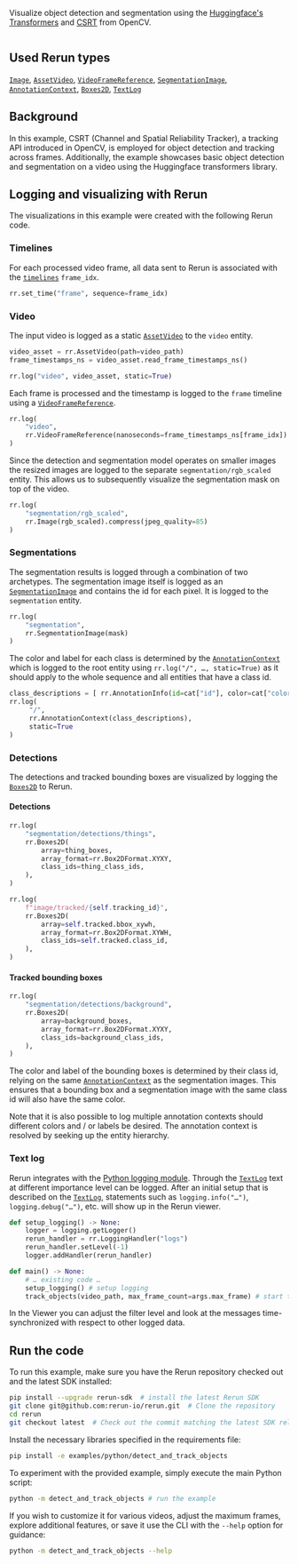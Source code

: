 <!--[metadata]
title = "Detect and track objects"
tags = ["2D", "Hugging face", "Object detection", "Object tracking", "OpenCV"]
thumbnail = "https://static.rerun.io/detect-and-track-objects/63d7684ab1504c86a5375cb5db0fc515af433e08/480w.png"
thumbnail_dimensions = [480, 480]
channel = "release"
-->

Visualize object detection and segmentation using the [Huggingface's Transformers](https://huggingface.co/docs/transformers/index) and [CSRT](https://arxiv.org/pdf/1611.08461.pdf) from OpenCV.

<picture data-inline-viewer="examples/detect_and_track_objects">
  <img src="https://static.rerun.io/detact_and_track_objects/ce1939b8f2d22b36c4ca8b36dc0441e106b51da5/full.png" alt="">
  <source media="(max-width: 480px)" srcset="https://static.rerun.io/detact_and_track_objects/ce1939b8f2d22b36c4ca8b36dc0441e106b51da5/480w.png">
  <source media="(max-width: 768px)" srcset="https://static.rerun.io/detact_and_track_objects/ce1939b8f2d22b36c4ca8b36dc0441e106b51da5/768w.png">
  <source media="(max-width: 1024px)" srcset="https://static.rerun.io/detact_and_track_objects/ce1939b8f2d22b36c4ca8b36dc0441e106b51da5/1024w.png">
  <source media="(max-width: 1200px)" srcset="https://static.rerun.io/detact_and_track_objects/ce1939b8f2d22b36c4ca8b36dc0441e106b51da5/1200w.png">
</picture>

## Used Rerun types
[`Image`](https://www.rerun.io/docs/reference/types/archetypes/image), [`AssetVideo`](https://www.rerun.io/docs/reference/types/archetypes/asset_video), [`VideoFrameReference`](https://rerun.io/docs/reference/types/archetypes/video_frame_reference), [`SegmentationImage`](https://www.rerun.io/docs/reference/types/archetypes/segmentation_image), [`AnnotationContext`](https://www.rerun.io/docs/reference/types/archetypes/annotation_context), [`Boxes2D`](https://www.rerun.io/docs/reference/types/archetypes/boxes2d), [`TextLog`](https://www.rerun.io/docs/reference/types/archetypes/text_log)

## Background
In this example, CSRT (Channel and Spatial Reliability Tracker), a tracking API introduced in OpenCV, is employed for object detection and tracking across frames.
Additionally, the example showcases basic object detection and segmentation on a video using the Huggingface transformers library.


## Logging and visualizing with Rerun
The visualizations in this example were created with the following Rerun code.


### Timelines
For each processed video frame, all data sent to Rerun is associated with the [`timelines`](https://www.rerun.io/docs/concepts/timelines) `frame_idx`.

```python
rr.set_time("frame", sequence=frame_idx)
```

### Video
The input video is logged as a static [`AssetVideo`](https://www.rerun.io/docs/reference/types/archetypes/asset_video) to the `video` entity.

```python
video_asset = rr.AssetVideo(path=video_path)
frame_timestamps_ns = video_asset.read_frame_timestamps_ns()

rr.log("video", video_asset, static=True)
```

Each frame is processed and the timestamp is logged to the `frame` timeline using a [`VideoFrameReference`](https://www.rerun.io/docs/reference/types/archetypes/video_frame_reference).

```python
rr.log(
    "video",
    rr.VideoFrameReference(nanoseconds=frame_timestamps_ns[frame_idx])
)
```

Since the detection and segmentation model operates on smaller images the resized images are logged to the separate `segmentation/rgb_scaled` entity.
This allows us to subsequently visualize the segmentation mask on top of the video.

```python
rr.log(
    "segmentation/rgb_scaled",
    rr.Image(rgb_scaled).compress(jpeg_quality=85)
)
```

### Segmentations
The segmentation results is logged through a combination of two archetypes.
The segmentation image itself is logged as an
[`SegmentationImage`](https://www.rerun.io/docs/reference/types/archetypes/segmentation_image) and
contains the id for each pixel. It is logged to the `segmentation` entity.


```python
rr.log(
    "segmentation",
    rr.SegmentationImage(mask)
)
```

The color and label for each class is determined by the
[`AnnotationContext`](https://www.rerun.io/docs/reference/types/archetypes/annotation_context) which is
logged to the root entity using `rr.log("/", …, static=True)` as it should apply to the whole sequence and all
entities that have a class id.

```python
class_descriptions = [ rr.AnnotationInfo(id=cat["id"], color=cat["color"], label=cat["name"]) for cat in coco_categories ]
rr.log(
     "/",
     rr.AnnotationContext(class_descriptions),
     static=True
)
```

### Detections
The detections and tracked bounding boxes are visualized by logging the [`Boxes2D`](https://www.rerun.io/docs/reference/types/archetypes/boxes2d) to Rerun.

#### Detections
```python
rr.log(
    "segmentation/detections/things",
    rr.Boxes2D(
        array=thing_boxes,
        array_format=rr.Box2DFormat.XYXY,
        class_ids=thing_class_ids,
    ),
)
```

```python
rr.log(
    f"image/tracked/{self.tracking_id}",
    rr.Boxes2D(
        array=self.tracked.bbox_xywh,
        array_format=rr.Box2DFormat.XYWH,
        class_ids=self.tracked.class_id,
    ),
)
```
#### Tracked bounding boxes
```python
rr.log(
    "segmentation/detections/background",
    rr.Boxes2D(
        array=background_boxes,
        array_format=rr.Box2DFormat.XYXY,
        class_ids=background_class_ids,
    ),
)
```

The color and label of the bounding boxes is determined by their class id, relying on the same
[`AnnotationContext`](https://www.rerun.io/docs/reference/types/archetypes/annotation_context) as the
segmentation images. This ensures that a bounding box and a segmentation image with the same class id will also have the
same color.

Note that it is also possible to log multiple annotation contexts should different colors and / or labels be desired.
The annotation context is resolved by seeking up the entity hierarchy.

### Text log
Rerun integrates with the [Python logging module](https://docs.python.org/3/library/logging.html).
Through the [`TextLog`](https://www.rerun.io/docs/reference/types/archetypes/text_log#textlogintegration) text at different importance level can be logged. After an initial setup that is described on the
[`TextLog`](https://www.rerun.io/docs/reference/types/archetypes/text_log#textlogintegration), statements
such as `logging.info("…")`, `logging.debug("…")`, etc. will show up in the Rerun viewer.

```python
def setup_logging() -> None:
    logger = logging.getLogger()
    rerun_handler = rr.LoggingHandler("logs")
    rerun_handler.setLevel(-1)
    logger.addHandler(rerun_handler)

def main() -> None:
    # … existing code …
    setup_logging() # setup logging
    track_objects(video_path, max_frame_count=args.max_frame) # start tracking
```
In the Viewer you can adjust the filter level and look at the messages time-synchronized with respect to other logged data.

## Run the code
To run this example, make sure you have the Rerun repository checked out and the latest SDK installed:
```bash
pip install --upgrade rerun-sdk  # install the latest Rerun SDK
git clone git@github.com:rerun-io/rerun.git  # Clone the repository
cd rerun
git checkout latest  # Check out the commit matching the latest SDK release
```

Install the necessary libraries specified in the requirements file:
```bash
pip install -e examples/python/detect_and_track_objects
```
To experiment with the provided example, simply execute the main Python script:
```bash
python -m detect_and_track_objects # run the example
```

If you wish to customize it for various videos, adjust the maximum frames, explore additional features, or save it use the CLI with the `--help` option for guidance:

```bash
python -m detect_and_track_objects --help
```

